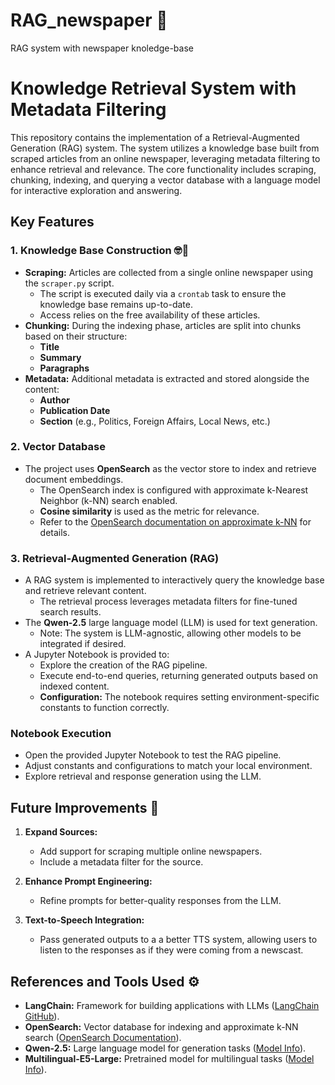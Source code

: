 # RAG_newspaper 📰
RAG system with newspaper knoledge-base
# Knowledge Retrieval System with Metadata Filtering

This repository contains the implementation of a Retrieval-Augmented Generation (RAG) system. The system utilizes a knowledge base built from scraped articles from an online newspaper, leveraging metadata filtering to enhance retrieval and relevance. The core functionality includes scraping, chunking, indexing, and querying a vector database with a language model for interactive exploration and answering.

## Key Features

### 1. **Knowledge Base Construction** 🤓🔨
- **Scraping:** Articles are collected from a single online newspaper using the `scraper.py` script.
  - The script is executed daily via a `crontab` task to ensure the knowledge base remains up-to-date.
  - Access relies on the free availability of these articles.
- **Chunking:** During the indexing phase, articles are split into chunks based on their structure:
  - **Title**
  - **Summary**
  - **Paragraphs**
- **Metadata:** Additional metadata is extracted and stored alongside the content:
  - **Author**
  - **Publication Date**
  - **Section** (e.g., Politics, Foreign Affairs, Local News, etc.)

### 2. **Vector Database**
- The project uses **OpenSearch** as the vector store to index and retrieve document embeddings.
  - The OpenSearch index is configured with approximate k-Nearest Neighbor (k-NN) search enabled.
  - **Cosine similarity** is used as the metric for relevance.
  - Refer to the [OpenSearch documentation on approximate k-NN](https://opensearch.org/docs/latest/search-plugins/knn/approximate-knn/#:~:text=To%20use%20the%20k%2DNN,library%20indexes%20for%20the%20index.&text=In%20the%20preceding%20example%2C%20both,are%20configured%20using%20method%20definitions.) for details.

### 3. **Retrieval-Augmented Generation (RAG)**
- A RAG system is implemented to interactively query the knowledge base and retrieve relevant content.
  - The retrieval process leverages metadata filters for fine-tuned search results.
- The **Qwen-2.5** large language model (LLM) is used for text generation.
  - Note: The system is LLM-agnostic, allowing other models to be integrated if desired.
- A Jupyter Notebook is provided to:
  - Explore the creation of the RAG pipeline.
  - Execute end-to-end queries, returning generated outputs based on indexed content.
  - **Configuration:** The notebook requires setting environment-specific constants to function correctly.

### Notebook Execution
- Open the provided Jupyter Notebook to test the RAG pipeline.
- Adjust constants and configurations to match your local environment.
- Explore retrieval and response generation using the LLM.

## Future Improvements 🚀

1. **Expand Sources:**
   - Add support for scraping multiple online newspapers.
   - Include a metadata filter for the source.

2. **Enhance Prompt Engineering:**
   - Refine prompts for better-quality responses from the LLM.

3. **Text-to-Speech Integration:**
   - Pass generated outputs to a a better TTS system, allowing users to listen to the responses as if they were coming from a newscast.

## References and Tools Used ⚙️
- **LangChain:** Framework for building applications with LLMs ([LangChain GitHub](https://github.com/hwchase17/langchain)).
- **OpenSearch:** Vector database for indexing and approximate k-NN search ([OpenSearch Documentation](https://opensearch.org/docs/)).
- **Qwen-2.5:** Large language model for generation tasks ([Model Info](https://huggingface.co/Qwen)).
- **Multilingual-E5-Large:** Pretrained model for multilingual tasks ([Model Info](https://huggingface.co/intfloat/multilingual-e5-large)).
